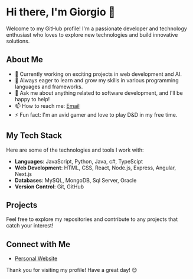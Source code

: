 # Hi there, I'm Giorgio 👋

Welcome to my GitHub profile! I'm a passionate developer and technology enthusiast who loves to explore new technologies and build innovative solutions.

## About Me

- 🔭 Currently working on exciting projects in web development and AI.
- 🌱 Always eager to learn and grow my skills in various programming languages and frameworks.
- 💬 Ask me about anything related to software development, and I'll be happy to help!
- 📫 How to reach me: [Email](mailto:van@thevan.dev)
- ⚡ Fun fact: I'm an avid gamer and love to play D&D in my free time.

## My Tech Stack

Here are some of the technologies and tools I work with:

- **Languages**: JavaScript, Python, Java, c#, TypeScipt
- **Web Development**: HTML, CSS, React, Node.js, Express, Angular, Next.js
- **Databases**: MySQL, MongoDB, Sql Server, Oracle
- **Version Control**: Git, GitHub

## Projects


Feel free to explore my repositories and contribute to any projects that catch your interest!

## Connect with Me

- [Personal Website](https://thevan.dev)

Thank you for visiting my profile! Have a great day! 😊
